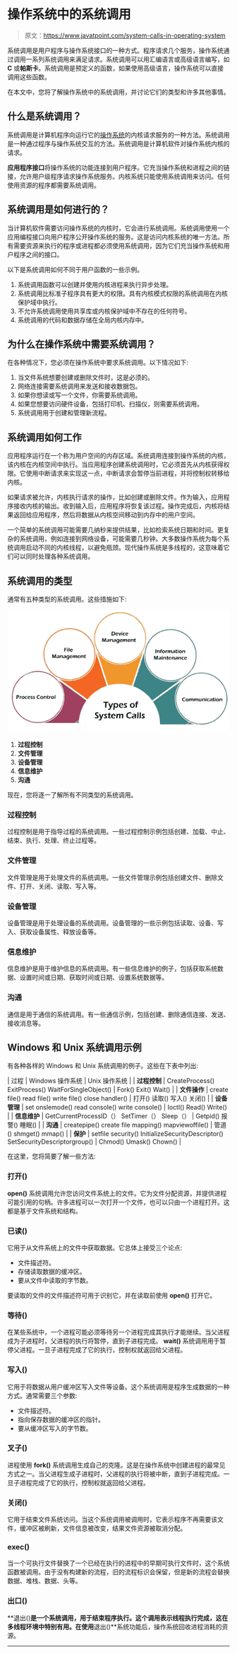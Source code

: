 # 操作系统中的系统调用

> 原文：<https://www.javatpoint.com/system-calls-in-operating-system>

系统调用是用户程序与操作系统接口的一种方式。程序请求几个服务，操作系统通过调用一系列系统调用来满足请求。系统调用可以用汇编语言或高级语言编写，如 **C** 或**帕斯卡**。系统调用是预定义的函数，如果使用高级语言，操作系统可以直接调用这些函数。

在本文中，您将了解操作系统中的系统调用，并讨论它们的类型和许多其他事情。

## 什么是系统调用？

系统调用是计算机程序向运行它的[操作系统](https://www.javatpoint.com/os-tutorial)的内核请求服务的一种方法。系统调用是一种通过程序与操作系统交互的方法。系统调用是计算机软件对操作系统内核的请求。

**应用程序接口**将操作系统的功能连接到用户程序。它充当操作系统和进程之间的链接，允许用户级程序请求操作系统服务。内核系统只能使用系统调用来访问。任何使用资源的程序都需要系统调用。

## 系统调用是如何进行的？

当计算机软件需要访问操作系统的内核时，它会进行系统调用。系统调用使用一个应用编程接口向用户程序公开操作系统的服务。这是访问内核系统的唯一方法。所有需要资源来执行的程序或进程都必须使用系统调用，因为它们充当操作系统和用户程序之间的接口。

以下是系统调用如何不同于用户函数的一些示例。

1.  系统调用函数可以创建并使用内核进程来执行异步处理。
2.  系统调用比标准子程序具有更大的权限。具有内核模式权限的系统调用在内核保护域中执行。
3.  不允许系统调用使用共享库或内核保护域中不存在的任何符号。
4.  系统调用的代码和数据存储在全局内核内存中。

## 为什么在操作系统中需要系统调用？

在各种情况下，您必须在操作系统中要求系统调用。以下情况如下:

1.  当文件系统想要创建或删除文件时，这是必须的。
2.  网络连接需要系统调用来发送和接收数据包。
3.  如果你想读或写一个文件，你需要系统调用。
4.  如果您想要访问硬件设备，包括打印机、扫描仪，则需要系统调用。
5.  系统调用用于创建和管理新流程。

## 系统调用如何工作

应用程序运行在一个称为用户空间的内存区域。系统调用连接到操作系统的内核，该内核在内核空间中执行。当应用程序创建系统调用时，它必须首先从内核获得权限。它使用中断请求来实现这一点，中断请求会暂停当前进程，并将控制权转移给内核。

如果请求被允许，内核执行请求的操作，比如创建或删除文件。作为输入，应用程序接收内核的输出。收到输入后，应用程序将恢复该过程。操作完成后，内核将结果返回给应用程序，然后将数据从内核空间移动到内存中的用户空间。

一个简单的系统调用可能需要几纳秒来提供结果，比如检索系统日期和时间。更复杂的系统调用，例如连接到网络设备，可能需要几秒钟。大多数操作系统为每个系统调用启动不同的内核线程，以避免瓶颈。现代操作系统是多线程的，这意味着它们可以同时处理各种系统调用。

## 系统调用的类型

通常有五种类型的系统调用。这些措施如下:

![System Calls in Operating System](img/f2baf782ba9bab324840bae7709f679a.png)

1.  **过程控制**
2.  **文件管理**
3.  **设备管理**
4.  **信息维护**
5.  **沟通**

现在，您将逐一了解所有不同类型的系统调用。

### 过程控制

过程控制是用于指导过程的系统调用。一些过程控制示例包括创建、加载、中止、结束、执行、处理、终止过程等。

### 文件管理

文件管理是用于处理文件的系统调用。一些文件管理示例包括创建文件、删除文件、打开、关闭、读取、写入等。

### 设备管理

设备管理是用于处理设备的系统调用。设备管理的一些示例包括读取、设备、写入、获取设备属性、释放设备等。

### 信息维护

信息维护是用于维护信息的系统调用。有一些信息维护的例子，包括获取系统数据、设置时间或日期、获取时间或日期、设置系统数据等。

### 沟通

通信是用于通信的系统调用。有一些通信示例，包括创建、删除通信连接、发送、接收消息等。

## Windows 和 Unix 系统调用示例

有各种各样的 Windows 和 Unix 系统调用的例子。这些在下表中列出:

| 过程 | Windows 操作系统 | Unix 操作系统 |
| **过程控制** | CreateProcess()
ExitProcess()
WaitForSingleObject() | Fork()
Exit()
Wait() |
| **文件操作** | create file()
read file()
write file()
close handler() | 打开()
读取()
写入()
关闭() |
| **设备管理** | set onslemode()
read console()
write console() | Ioctl()
Read()
Write() |
| **信息维护** | GetCurrentProcessID（）
SetTimer（）
Sleep（） | Getpid()
报警()
睡眠() |
| **沟通** | createpipe()
create file mapping()
mapviewoffile() | 管道()
shmget()
mmap() |
| **保护** | setfile security()
InitializeSecurityDescriptor()
SetSecurityDescriptorgroup() | Chmod()
Umask()
Chown() |

在这里，您将简要了解一些方法:

### 打开()

**open()** 系统调用允许您访问文件系统上的文件。它为文件分配资源，并提供进程可能引用的句柄。许多进程可以一次打开一个文件，也可以只由一个进程打开。这都是基于文件系统和结构。

### 已读()

它用于从文件系统上的文件中获取数据。它总体上接受三个论点:

*   文件描述符。
*   存储读取数据的缓冲区。
*   要从文件中读取的字节数。

要读取的文件的文件描述符可用于识别它，并在读取前使用 **open()** 打开它。

### 等待()

在某些系统中，一个进程可能必须等待另一个进程完成其执行才能继续。当父进程成为子进程时，父进程的执行将暂停，直到子进程完成。 **wait()** 系统调用用于暂停父进程。一旦子进程完成了它的执行，控制权就返回给父进程。

### 写入()

它用于将数据从用户缓冲区写入文件等设备。这个系统调用是程序生成数据的一种方式。通常需要三个参数:

*   文件描述符。
*   指向保存数据的缓冲区的指针。
*   要从缓冲区写入的字节数。

### 叉子()

进程使用 **fork()** 系统调用生成自己的克隆。这是在操作系统中创建进程的最常见方式之一。当父进程生成子进程时，父进程的执行将被中断，直到子进程完成。一旦子进程完成了它的执行，控制权就返回给父进程。

### 关闭()

它用于结束文件系统访问。当这个系统调用被调用时，它表示程序不再需要该文件，缓冲区被刷新，文件信息被改变，结果文件资源被取消分配。

### exec()

当一个可执行文件替换了一个已经在执行的进程中的早期可执行文件时，这个系统函数被调用。由于没有构建新的流程，旧的流程标识会保留，但是新的流程会替换数据、堆栈、数据、头等。

### 出口()

**退出()**是一个系统调用，用于结束程序执行。这个调用表示线程执行完成，这在多线程环境中特别有用。在使用**退出()**系统功能后，操作系统回收进程消耗的资源。

* * *